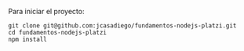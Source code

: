 Para iniciar el proyecto:
 
 ```
git clone git@github.com:jcasadiego/fundamentos-nodejs-platzi.git
cd fundamentos-nodejs-platzi
npm install

 ```